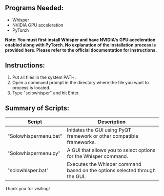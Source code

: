## Programs Needed:

- Whisper
- NVIDIA GPU acceleration
- PyTorch

**Note: You must first install Whisper and have NVIDIA's GPU acceleration enabled along with PyTorch. No explanation of the installation process is provided here. Please refer to the official documentation for instructions.**

## Instructions:

1. Put all files in the system PATH.
2. Open a command prompt in the directory where the file you want to process is located.
3. Type "solowhisper" and hit Enter.

## Summary of Scripts:

| Script                   | Description                                                               |
|--------------------------|---------------------------------------------------------------------------|
| "Solowhispermenu.bat"    | Initiates the GUI using PyQT framework or other compatible frameworks.     |
| "Solowhispermenu.py"     | A GUI that allows you to select options for the Whisper command.           |
| "solowhisper.bat"        | Executes the Whisper command based on the options selected through the GUI.|

Thank you for visiting!
